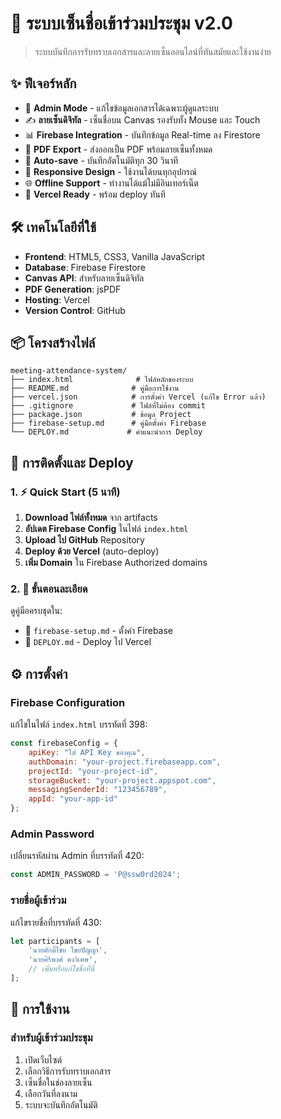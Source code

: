 # 🎯 ระบบเซ็นชื่อเข้าร่วมประชุม v2.0

> ระบบบันทึกการรับทราบเอกสารและลายเซ็นออนไลน์ที่ทันสมัยและใช้งานง่าย

## ✨ ฟีเจอร์หลัก

- 🔐 **Admin Mode** - แก้ไขข้อมูลเอกสารได้เฉพาะผู้ดูแลระบบ
- ✍️ **ลายเซ็นดิจิทัล** - เซ็นชื่อบน Canvas รองรับทั้ง Mouse และ Touch
- 📊 **Firebase Integration** - บันทึกข้อมูล Real-time ลง Firestore
- 📄 **PDF Export** - ส่งออกเป็น PDF พร้อมลายเซ็นทั้งหมด
- 💾 **Auto-save** - บันทึกอัตโนมัติทุก 30 วินาที
- 📱 **Responsive Design** - ใช้งานได้บนทุกอุปกรณ์
- 🌐 **Offline Support** - ทำงานได้แม้ไม่มีอินเทอร์เน็ต
- 🚀 **Vercel Ready** - พร้อม deploy ทันที

## 🛠️ เทคโนโลยีที่ใช้

- **Frontend**: HTML5, CSS3, Vanilla JavaScript
- **Database**: Firebase Firestore
- **Canvas API**: สำหรับลายเซ็นดิจิทัล
- **PDF Generation**: jsPDF
- **Hosting**: Vercel
- **Version Control**: GitHub

## 📦 โครงสร้างไฟล์

```
meeting-attendance-system/
├── index.html              # ไฟล์หลักของระบบ
├── README.md              # คู่มือการใช้งาน
├── vercel.json            # การตั้งค่า Vercel (แก้ไข Error แล้ว)
├── .gitignore             # ไฟล์ที่ไม่ต้อง commit
├── package.json           # ข้อมูล Project
├── firebase-setup.md      # คู่มือตั้งค่า Firebase
└── DEPLOY.md             # คำแนะนำการ Deploy
```

## 🚀 การติดตั้งและ Deploy

### 1. ⚡ Quick Start (5 นาที)

1. **Download ไฟล์ทั้งหมด** จาก artifacts
2. **อัปเดต Firebase Config** ในไฟล์ `index.html`
3. **Upload ไป GitHub** Repository
4. **Deploy ด้วย Vercel** (auto-deploy)
5. **เพิ่ม Domain** ใน Firebase Authorized domains

### 2. 🔧 ขั้นตอนละเอียด

ดูคู่มือครบชุดใน:
- 📖 `firebase-setup.md` - ตั้งค่า Firebase
- 🚀 `DEPLOY.md` - Deploy ไป Vercel

## ⚙️ การตั้งค่า

### Firebase Configuration
แก้ไขในไฟล์ `index.html` บรรทัดที่ 398:

```javascript
const firebaseConfig = {
    apiKey: "ใส่ API Key ของคุณ",
    authDomain: "your-project.firebaseapp.com",
    projectId: "your-project-id",
    storageBucket: "your-project.appspot.com",
    messagingSenderId: "123456789",
    appId: "your-app-id"
};
```

### Admin Password
เปลี่ยนรหัสผ่าน Admin ที่บรรทัดที่ 420:
```javascript
const ADMIN_PASSWORD = 'P@ssw0rd2024';
```

### รายชื่อผู้เข้าร่วม
แก้ไขรายชื่อที่บรรทัดที่ 430:
```javascript
let participants = [
    'นายศักดิ์ไชย ไชยปัญญา',
    'นายศิริพงศ์ คงวิเศษ',
    // เพิ่มหรือแก้ไขชื่อที่นี่
];
```

## 🎯 การใช้งาน

### สำหรับผู้เข้าร่วมประชุม
1. เปิดเว็บไซต์
2. เลือกวิธีการรับทราบเอกสาร
3. เซ็นชื่อในช่องลายเซ็น
4. เลือกวันที่ลงนาม
5. ระบบจะบันทึกอัตโนมัติ